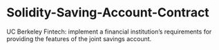 # Solidity-Saving-Account-Contract
UC Berkeley Fintech: implement a financial institution’s requirements for providing the features of the joint savings account.
